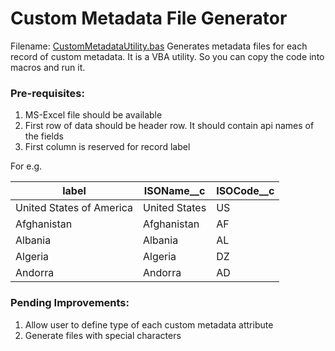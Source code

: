 # Custom Metadata File Generator
Filename: [CustomMetadataUtility.bas](VBAUtilities/CustomMetadataUtility.bas)
Generates metadata files for each record of custom metadata. It is a VBA utility. So you can copy the code into macros and run it.

### Pre-requisites:
1. MS-Excel file should be available
2. First row of data should be header row. It should contain api names of the fields
3. First column is reserved for record label

For e.g.

|label	|	ISOName__c	|	ISOCode__c |
| --- | --- | --- |
|United States of America	|United States	|US|
|Afghanistan|	Afghanistan	|AF|
|Albania	|Albania	|AL|
|Algeria	|Algeria	|DZ|
|Andorra	|Andorra	|AD|

### Pending Improvements:
1. Allow user to define type of each custom metadata attribute
2. Generate files with special characters